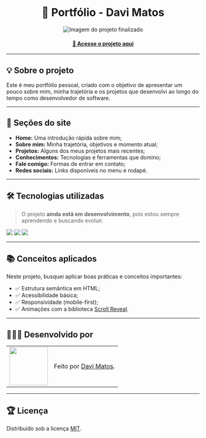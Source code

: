 <h1 align="center">🚀 Portfólio - Davi Matos</h1>

<p align="center">
  <img src="assets/images/projects/portifolio.png" alt="Imagem do projeto finalizado" />
</p>

<h4 align="center"><a href="https://davimatosms.vercel.app" target="_blank">🔗 Acesse o projeto aqui</a></h4>

---

## 💡 Sobre o projeto

Este é meu portfólio pessoal, criado com o objetivo de apresentar um pouco sobre mim, minha trajetória e os projetos que desenvolvi ao longo do tempo como desenvolvedor de software.

---

## 📄 Seções do site

- **Home:** Uma introdução rápida sobre mim;
- **Sobre mim:** Minha trajetória, objetivos e momento atual;
- **Projetos:** Alguns dos meus projetos mais recentes;
- **Conhecimentos:** Tecnologias e ferramentas que domino;
- **Fale comigo:** Formas de entrar em contato;
- **Redes sociais:** Links disponíveis no menu e rodapé.

---

## 🛠 Tecnologias utilizadas

> O projeto **ainda está em desenvolvimento**, pois estou sempre aprendendo e buscando evoluir.

<div>
  <img src="https://img.shields.io/badge/HTML5-E34F26?style=for-the-badge&logo=html5&logoColor=white" />
  <img src="https://img.shields.io/badge/CSS3-1572B6?style=for-the-badge&logo=css3&logoColor=white" />
  <img src="https://img.shields.io/badge/JavaScript-F7DF1E?style=for-the-badge&logo=javascript&logoColor=black" />
</div>

---

## 📚 Conceitos aplicados

Neste projeto, busquei aplicar boas práticas e conceitos importantes:

- ✅ Estrutura semântica em HTML;
- ✅ Acessibilidade básica;
- ✅ Responsividade (mobile-first);
- ✅ Animações com a biblioteca [Scroll Reveal](https://scrollrevealjs.org).

---

## 👨🏿‍💻 Desenvolvido por

<table>
  <tr>
    <td>
      <img src="" width="100px" />
    </td>
    <td>
      Feito por <a href="https://github.com/davimatosms" target="_blank">Davi Matos</a>.
    </td>
  </tr>
</table>

---

## 🏆 Licença

Distribuído sob a licença [MIT](./LICENSE).
